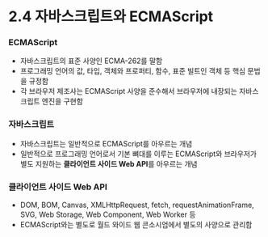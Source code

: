 # 2.4 자바스크립트와 ECMAScript
### ECMAScript
- 자바스크립트의 표준 사양인 ECMA-262를 말함
- 프로그래밍 언어의 값, 타입, 객체와 프로퍼티, 함수, 표준 빌트인 객체 등 핵심 문법을 규정함
- 각 브라우저 제조사는 ECMAScript 사양을 준수해서 브라우저에 내장되는 자바스크립트 엔진을 구현함
### 자바스크립트
- 자바스크립트는 일반적으로 ECMAScript를 아우르는 개념
- 일반적으로 프로그래밍 언어로서 기본 뼈대를 이루는 ECMAScript와 브라우저가 별도 지원하는 **클라이언트 사이드 Web API**를 아우르는 개념
### 클라이언트 사이드 Web API
- DOM, BOM, Canvas, XMLHttpRequest, fetch, requestAnimationFrame, SVG, Web Storage, Web Component, Web Worker 등
- ECMAScript와는 별도로 월드 와이드 웹 콘소시엄에서 별도의 사양으로 관리함
